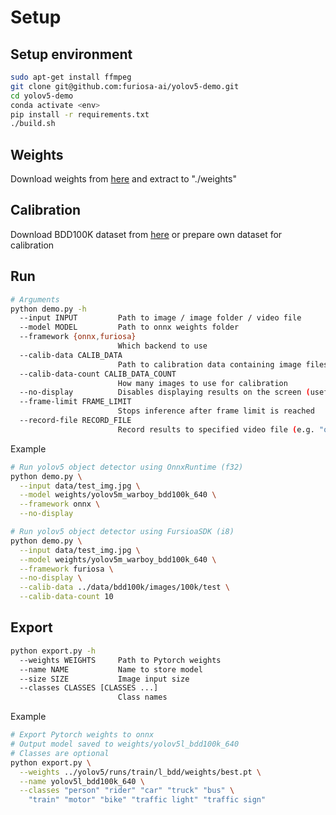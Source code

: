 # Setup

## Setup environment
```bash
sudo apt-get install ffmpeg 
git clone git@github.com:furiosa-ai/yolov5-demo.git
cd yolov5-demo
conda activate <env>
pip install -r requirements.txt
./build.sh
```

## Weights

Download weights from [here](https://drive.google.com/file/d/1Cdvld9ASNpnMUAVC10aDSNUBeLYlFBhB/view?usp=sharing) and extract to "./weights"

## Calibration
Download BDD100K dataset from [here](https://doc.bdd100k.com/download.html) or prepare own dataset for calibration

## Run

```bash
# Arguments
python demo.py -h
  --input INPUT         Path to image / image folder / video file
  --model MODEL         Path to onnx weights folder
  --framework {onnx,furiosa}
                        Which backend to use
  --calib-data CALIB_DATA
                        Path to calibration data containing image files
  --calib-data-count CALIB_DATA_COUNT
                        How many images to use for calibration
  --no-display          Disables displaying results on the screen (useful for server)
  --frame-limit FRAME_LIMIT
                        Stops inference after frame limit is reached
  --record-file RECORD_FILE
                        Record results to specified video file (e.g. "out.mp4")
```

Example
```bash
# Run yolov5 object detector using OnnxRuntime (f32)
python demo.py \
  --input data/test_img.jpg \
  --model weights/yolov5m_warboy_bdd100k_640 \
  --framework onnx \
  --no-display

# Run yolov5 object detector using FursioaSDK (i8)
python demo.py \
  --input data/test_img.jpg \
  --model weights/yolov5m_warboy_bdd100k_640 \
  --framework furiosa \
  --no-display \
  --calib-data ../data/bdd100k/images/100k/test \
  --calib-data-count 10
```


## Export

```bash
python export.py -h
  --weights WEIGHTS     Path to Pytorch weights
  --name NAME           Name to store model
  --size SIZE           Image input size
  --classes CLASSES [CLASSES ...]
                        Class names
```

Example
```bash
# Export Pytorch weights to onnx
# Output model saved to weights/yolov5l_bdd100k_640
# Classes are optional
python export.py \
  --weights ../yolov5/runs/train/l_bdd/weights/best.pt \
  --name yolov5l_bdd100k_640 \
  --classes "person" "rider" "car" "truck" "bus" \
    "train" "motor" "bike" "traffic light" "traffic sign"
```

